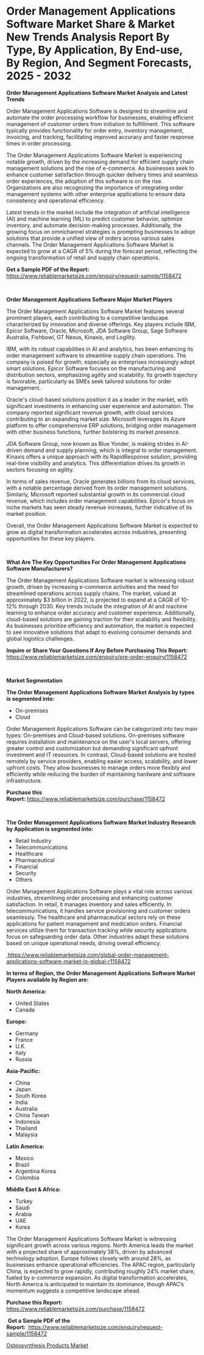 <p><h1>Order Management Applications Software Market Share & Market New Trends Analysis Report By Type, By Application, By End-use, By Region, And Segment Forecasts, 2025 - 2032</h1></p><p><strong>Order Management Applications Software Market Analysis and Latest Trends</strong></p>
<p><p>Order Management Applications Software is designed to streamline and automate the order processing workflow for businesses, enabling efficient management of customer orders from initiation to fulfillment. This software typically provides functionality for order entry, inventory management, invoicing, and tracking, facilitating improved accuracy and faster response times in order processing. </p><p>The Order Management Applications Software Market is experiencing notable growth, driven by the increasing demand for efficient supply chain management solutions and the rise of e-commerce. As businesses seek to enhance customer satisfaction through quicker delivery times and seamless order experiences, the adoption of this software is on the rise. Organizations are also recognizing the importance of integrating order management systems with other enterprise applications to ensure data consistency and operational efficiency.</p><p>Latest trends in the market include the integration of artificial intelligence (AI) and machine learning (ML) to predict customer behavior, optimize inventory, and automate decision-making processes. Additionally, the growing focus on omnichannel strategies is prompting businesses to adopt solutions that provide a unified view of orders across various sales channels. The Order Management Applications Software Market is expected to grow at a CAGR of 5% during the forecast period, reflecting the ongoing transformation of retail and supply chain operations.</p></p>
<p><strong>Get a Sample PDF of the Report:&nbsp;</strong> <a href="https://www.reliablemarketsize.com/enquiry/request-sample/1158472?utm_campaign=2944&utm_medium=2&utm_source=Github&utm_content=ia&utm_term=21032025&utm_id=order-management-applications-software">https://www.reliablemarketsize.com/enquiry/request-sample/1158472</a></p>
<p>&nbsp;</p>
<p><strong>Order Management Applications Software Major Market Players</strong></p>
<p><p>The Order Management Applications Software Market features several prominent players, each contributing to a competitive landscape characterized by innovation and diverse offerings. Key players include IBM, Epicor Software, Oracle, Microsoft, JDA Software Group, Sage Software Australia, Fishbowl, GT Nexus, Kinaxis, and Logility.</p><p>IBM, with its robust capabilities in AI and analytics, has been enhancing its order management software to streamline supply chain operations. The company is poised for growth, especially as enterprises increasingly adopt smart solutions. Epicor Software focuses on the manufacturing and distribution sectors, emphasizing agility and scalability. Its growth trajectory is favorable, particularly as SMEs seek tailored solutions for order management.</p><p>Oracle's cloud-based solutions position it as a leader in the market, with significant investments in enhancing user experience and automation. The company reported significant revenue growth, with cloud services contributing to an expanding market size. Microsoft leverages its Azure platform to offer comprehensive ERP solutions, bridging order management with other business functions, further bolstering its market presence.</p><p>JDA Software Group, now known as Blue Yonder, is making strides in AI-driven demand and supply planning, which is integral to order management. Kinaxis offers a unique approach with its RapidResponse solution, providing real-time visibility and analytics. This differentiation drives its growth in sectors focusing on agility.</p><p>In terms of sales revenue, Oracle generates billions from its cloud services, with a notable percentage derived from its order management solutions. Similarly, Microsoft reported substantial growth in its commercial cloud revenue, which includes order management capabilities. Epicor's focus on niche markets has seen steady revenue increases, further indicative of its market position.</p><p>Overall, the Order Management Applications Software Market is expected to grow as digital transformation accelerates across industries, presenting opportunities for these key players.</p></p>
<p>&nbsp;</p>
<p><strong>What Are The Key Opportunities For Order Management Applications Software Manufacturers?</strong></p>
<p><p>The Order Management Applications Software market is witnessing robust growth, driven by increasing e-commerce activities and the need for streamlined operations across supply chains. The market, valued at approximately $3 billion in 2022, is projected to expand at a CAGR of 10-12% through 2030. Key trends include the integration of AI and machine learning to enhance order accuracy and customer experience. Additionally, cloud-based solutions are gaining traction for their scalability and flexibility. As businesses prioritize efficiency and automation, the market is expected to see innovative solutions that adapt to evolving consumer demands and global logistics challenges.</p></p>
<p><strong>Inquire or Share Your Questions If Any Before Purchasing This Report:</strong> <a href="https://www.reliablemarketsize.com/enquiry/pre-order-enquiry/1158472?utm_campaign=2944&utm_medium=2&utm_source=Github&utm_content=ia&utm_term=21032025&utm_id=order-management-applications-software">https://www.reliablemarketsize.com/enquiry/pre-order-enquiry/1158472</a></p>
<p>&nbsp;</p>
<p><strong>Market Segmentation</strong></p>
<p><strong>The Order Management Applications Software Market Analysis by types is segmented into:</strong></p>
<p><ul><li>On-premises</li><li>Cloud</li></ul></p>
<p><p>Order Management Applications Software can be categorized into two main types: On-premises and Cloud-based solutions. On-premises software requires installation and maintenance on the user's local servers, offering greater control and customization but demanding significant upfront investment and IT resources. In contrast, Cloud-based solutions are hosted remotely by service providers, enabling easier access, scalability, and lower upfront costs. They allow businesses to manage orders more flexibly and efficiently while reducing the burden of maintaining hardware and software infrastructure.</p></p>
<p><strong>Purchase this Report:&nbsp;</strong><a href="https://www.reliablemarketsize.com/purchase/1158472?utm_campaign=2944&utm_medium=2&utm_source=Github&utm_content=ia&utm_term=21032025&utm_id=order-management-applications-software">https://www.reliablemarketsize.com/purchase/1158472</a></p>
<p>&nbsp;</p>
<p><strong>The Order Management Applications Software Market Industry Research by Application is segmented into:</strong></p>
<p><ul><li>Retail Industry</li><li>Telecommunications</li><li>Healthcare</li><li>Pharmaceutical</li><li>Financial</li><li>Security</li><li>Others</li></ul></p>
<p><p>Order Management Applications Software plays a vital role across various industries, streamlining order processing and enhancing customer satisfaction. In retail, it manages inventory and sales efficiently. In telecommunications, it handles service provisioning and customer orders seamlessly. The healthcare and pharmaceutical sectors rely on these applications for patient management and medication orders. Financial services utilize them for transaction tracking while security applications focus on safeguarding order data. Other industries adapt these solutions based on unique operational needs, driving overall efficiency.</p></p>
<p><a href="https://www.reliablemarketsize.com/global-order-management-applications-software-market-in-global-r1158472?utm_campaign=2944&utm_medium=2&utm_source=Github&utm_content=ia&utm_term=21032025&utm_id=order-management-applications-software">&nbsp;https://www.reliablemarketsize.com/global-order-management-applications-software-market-in-global-r1158472</a></p>
<p><strong>In terms of Region, the Order Management Applications Software Market Players available by Region are:</strong></p>
<p>
    <p> <strong> North America: </strong>
        <ul>
            <li>United States</li>
            <li>Canada</li>
        </ul>
        </p> 
    <p> <strong> Europe: </strong>
        <ul>
            <li>Germany</li>
            <li>France</li>
            <li>U.K.</li>
            <li>Italy</li>
            <li>Russia</li>
        </ul>
        </p> 
    <p> <strong> Asia-Pacific: </strong>
        <ul>
            <li>China</li>
            <li>Japan</li>
            <li>South Korea</li>
            <li>India</li>
            <li>Australia</li>
            <li>China Taiwan</li>
            <li>Indonesia</li>
            <li>Thailand</li>
            <li>Malaysia</li>
        </ul>
        </p> 
    <p> <strong> Latin America: </strong>
        <ul>
            <li>Mexico</li>
            <li>Brazil</li>
            <li>Argentina Korea</li>
            <li>Colombia</li>
        </ul>
        </p> 
    <p> <strong> Middle East & Africa: </strong>
        <ul>
            <li>Turkey</li>
            <li>Saudi</li>
            <li>Arabia</li>
            <li>UAE</li>
            <li>Korea</li>
        </ul>
    </p>
    </p>
<p><p>The Order Management Applications Software Market is witnessing significant growth across various regions. North America leads the market with a projected share of approximately 38%, driven by advanced technology adoption. Europe follows closely with around 28%, as businesses enhance operational efficiencies. The APAC region, particularly China, is expected to grow rapidly, contributing roughly 24% market share, fueled by e-commerce expansion. As digital transformation accelerates, North America is anticipated to maintain its dominance, though APAC’s momentum suggests a competitive landscape ahead.</p></p>
<p><strong>Purchase this Report: </strong><a href="https://www.reliablemarketsize.com/purchase/1158472?utm_campaign=2944&utm_medium=2&utm_source=Github&utm_content=ia&utm_term=21032025&utm_id=order-management-applications-software">https://www.reliablemarketsize.com/purchase/1158472</a></p>
<p>&nbsp;<strong>Get a Sample PDF of the Report:&nbsp;&nbsp;</strong><a href="https://www.reliablemarketsize.com/enquiry/request-sample/1158472?utm_campaign=2944&utm_medium=2&utm_source=Github&utm_content=ia&utm_term=21032025&utm_id=order-management-applications-software">https://www.reliablemarketsize.com/enquiry/request-sample/1158472</a></p>
<p><strong></strong></p>
<p><p><a href="https://github.com/scaseiargas/Market-Research-Report-List-1/blob/main/osteosynthesis-products-market.md?utm_campaign=2944&utm_medium=2&utm_source=Github&utm_content=ia&utm_term=21032025&utm_id=order-management-applications-software">Osteosynthesis Products Market</a></p></p>